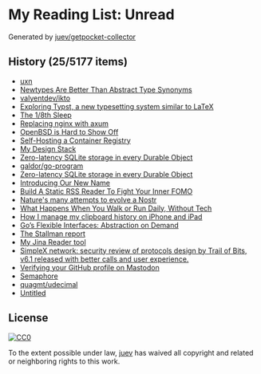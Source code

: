 # My Reading List: Unread

Generated by [juev/getpocket-collector](https://github.com/juev/getpocket-collector)

## History (25/5177 items)

- [uxn](https://100r.co/site/uxn.html)
- [Newtypes Are Better Than Abstract Type Synonyms](https://prophetlabs.de/posts/newtypes.html)
- [valyentdev/ikto](https://github.com/valyentdev/ikto)
- [Exploring Typst, a new typesetting system similar to LaTeX](https://blog.jreyesr.com/posts/typst/)
- [The 1/8th Sleep](https://near.blog/the-1-8th-sleep/)
- [Replacing nginx with axum](https://felix-knorr.net/posts/2024-10-13-replacing-nginx-with-axum.html)
- [OpenBSD is Hard to Show Off](https://atthis.link/blog/2024/16379.html)
- [Self-Hosting a Container Registry](https://packagemain.tech/p/self-hosting-a-container-registry)
- [My Design Stack](https://ismailefe.org/blog/my_design_stack/index.html)
- [Zero-latency SQLite storage in every Durable Object](https://blog.cloudflare.com/sqlite-in-durable-objects)
- [galdor/go-program](https://github.com/galdor/go-program)
- [Zero-latency SQLite storage in every Durable Object](https://simonwillison.net/2024/Oct/13/zero-latency-sqlite-storage-in-every-durable-object/)
- [Introducing Our New Name](https://blog.minetest.net/2024/10/13/Introducing-Our-New-Name/)
- [Build A Static RSS Reader To Fight Your Inner FOMO](https://www.smashingmagazine.com/2024/10/build-static-rss-reader-fight-fomo/)
- [Nature's many attempts to evolve a Nostr](https://newsletter.squishy.computer/p/natures-many-attempts-to-evolve-a)
- [What Happens When You Walk or Run Daily, Without Tech](https://zenhabits.net/tech-free/)
- [How I manage my clipboard history on iPhone and iPad](https://ldstephens.me/how-i-manage-my-clipboard-history-on-iphone-and-ipad/)
- [Go’s Flexible Interfaces: Abstraction on Demand](https://medium.com/@okoanton/gos-flexible-interfaces-abstraction-on-demand-f081bf877dcb)
- [The Stallman report](https://stallman-report.org/)
- [My Jina Reader tool](https://simonwillison.net/2024/Oct/14/my-jina-reader-tool/)
- [SimpleX network: security review of protocols design by Trail of Bits, v6.1 released with better calls and user experience.](https://simplex.chat/blog/20241014-simplex-network-v6-1-security-review-better-calls-user-experience.html)
- [Verifying your GitHub profile on Mastodon](https://til.simonwillison.net/mastodon/verifying-github-on-mastodon)
- [Semaphore](https://semaphore.social/)
- [quagmt/udecimal](https://github.com/quagmt/udecimal)
- [Untitled](https://joaquimrocha.com/2024/09/22/how-to-fork/)

## License

[![CC0](https://mirrors.creativecommons.org/presskit/buttons/88x31/svg/cc-zero.svg)](https://creativecommons.org/publicdomain/zero/1.0/)

To the extent possible under law, [juev](https://github.com/juev) has waived all copyright and related or neighboring rights to this work.
